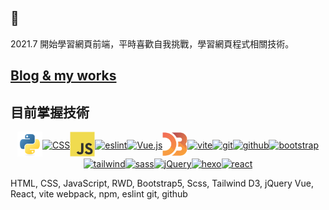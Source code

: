 ## 🎃

2021.7 開始學習網頁前端，平時喜歡自我挑戰，學習網頁程式相關技術。

[Blog & my works](https://dobi8422.github.io/dosss/)
---
## 目前掌握技術

<div style="display: flex; justify-content: center; align-items: center;flex-flow: wrap;">
  <a href="https://www.python.org" rel="nofollow" target="_blank">
    <img alt="python" src="https://raw.githubusercontent.com/devicons/devicon/master/icons/python/python-original.svg" width="40" height="40" style="background: #1f3144">
  </a>
<!--   <a href="https://developer.mozilla.org/zh-TW/docs/Web/HTML" rel="nofollow" target="_blank"> <img alt="HTML" src="https://image.flaticon.com/icons/png/512/732/732212.png" width="40" height="40"> </a> -->
  <a href="https://developer.mozilla.org/zh-TW/docs/Web/CSS" rel="nofollow" target="_blank">
    <img alt="CSS" src="https://www.kindpng.com/picc/m/464-4640184_css3-png-download-css-icon-transparent-png.png" width="40" height="40">
  </a>
  <a href="https://developer.mozilla.org/en-US/docs/Web/JavaScript" rel="nofollow" target="_blank">
    <img  alt="javascript" src="https://raw.githubusercontent.com/devicons/devicon/master/icons/javascript/javascript-original.svg" width="40" height="40">
  </a>
  <a href="https://eslint.org/" rel="nofollow" target="_blank">
    <img alt="eslint" src="https://eslint.bootcss.com/img/favicon.512x512.png" width="40" height="40">
  </a>
  <a href="https://v3.vuejs.org/" rel="nofollow" target="_blank">
    <img alt="Vue.js" src="https://e7.pngegg.com/pngimages/789/586/png-clipart-gray-and-green-v-vue-js-logo-icons-logos-emojis-tech-companies-thumbnail.png" width="40" height="40">
  </a>
  <a href="https://d3js.org/" rel="nofollow" target="_blank">
    <img alt="d3js" src="https://raw.githubusercontent.com/devicons/devicon/master/icons/d3js/d3js-original.svg" width="40" height="40">
  </a>
  <a href="https://vitejs.dev/" rel="nofollow" target="_blank">
    <img alt="vite" src="https://camo.githubusercontent.com/61e102d7c605ff91efedb9d7e47c1c4a07cef59d3e1da202fd74f4772122ca4e/68747470733a2f2f766974656a732e6465762f6c6f676f2e737667" width="40" height="40">
  </a>
  <a href="https://git-scm.com/" rel="nofollow" target="_blank">
    <img alt="git" src="https://upload.wikimedia.org/wikipedia/commons/thumb/3/3f/Git_icon.svg/97px-Git_icon.svg.png" width="40" height="40">
  </a>
  <a href="https://github.com/" rel="nofollow" target="_blank" style="background: #fff;border-radius: 5px;">
    <img alt="github" src="https://cdn-icons-png.flaticon.com/512/25/25231.png" width="40" height="40">
  </a>
  <a href="https://getbootstrap.com/" rel="nofollow" target="_blank">
    <img alt="bootstrap" src="https://i.stack.imgur.com/C9301.png" width="40" height="40">
  </a>
  <a href="https://tailwindcss.com/" rel="nofollow" target="_blank">
    <img alt="tailwind" src="https://ph-files.imgix.net/8b29079c-7d21-4bfc-8a55-801ddc6cb354.png?auto=format" width="40" height="40">
  </a>
  <a href="https://sass-lang.com/" rel="nofollow" target="_blank">
    <img alt="sass" src="https://encrypted-tbn0.gstatic.com/images?q=tbn:ANd9GcThkIn3LYMaUnLnXCC9kdExBFx_JCqG8oH9XkOIEe4AxtlPb-oUFHTLCcfeLbSGnlSNO9U&usqp=CAU" width="40" height="40">
  </a>
  <a href="https://jquery.com/" rel="nofollow" target="_blank">
    <img alt="jQuery" src="https://cdn.icon-icons.com/icons2/2415/PNG/512/jquery_plain_wordmark_logo_icon_146445.png" width="40" height="40">
  </a>
  <a href="https://hexo.io/zh-tw/">
    <img alt="hexo" src="https://camo.githubusercontent.com/ef340e1dac9f116923a100743a63bc94519945bebe3b65f2a047eecd7e34ab64/68747470733a2f2f7777772e766563746f726c6f676f2e7a6f6e652f6c6f676f732f6865786f696f2f6865786f696f2d69636f6e2e737667" width="40" height="40" data-canonical-src="https://www.vectorlogo.zone/logos/hexoio/hexoio-icon.svg">
  </a>
  <a href="https://zh-hant.reactjs.org/" rel="nofollow" target="_blank">
    <img alt="react" src="https://cdn.iconscout.com/icon/free/png-256/react-1-282599.png" width="40" height="40">
  </a>
</div>

HTML, CSS, JavaScript, RWD, Bootstrap5, Scss, Tailwind
D3, jQuery
Vue, React, vite
webpack, npm, eslint
git, github

<!-- ![madneal's github stats](https://github-readme-stats.vercel.app/api?username=madneal&show_icons=true&theme=radical)  -->

<!--
- 🔭 I’m currently working on ...
- 🌱 I’m currently learning ...
- 👯 I’m looking to collaborate on ...
- 🤔 I’m looking for help with ...
- 💬 Ask me about ...
- 📫 How to reach me: ...
- 😄 Pronouns: ...
- ⚡ Fun fact: ...
-->
